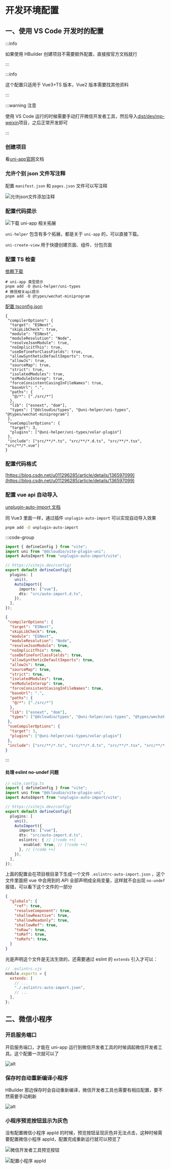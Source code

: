 # 开发环境配置

## 一、使用 VS Code 开发时的配置

:::info

如果使用 HBuilder 创建项目不需要额外配置，直接按官方文档就行

:::

:::info

这个配置只适用于 Vue3+TS 版本，Vue2 版本需要找其他资料

:::

:::warning 注意

使用 VS Code 运行的时候需要手动打开微信开发者工具，然后导入<u>dist/dev/mp-weixin</u>项目，之后正常开发即可

:::

### 创建项目

看[uni-app官网](https://uniapp.dcloud.net.cn/quickstart-cli.html)文档

### 允许个别 json 文件写注释

配置 `manifest.json` 和 `pages.json` 文件可以写注释

![允许json文件添加注释](../../image/WechatIMG718.jpg)

### 配置代码提示

![下载 uni-app 相关拓展](../../image/WechatIMG719.jpg)

`uni-helper` 包含有多个拓展，都是关于 `uni-app` 的，可以直接下载。

`uni-create-view` 用于快捷创建页面、组件、分包页面

### 配置 TS 检查

<u>依赖下载</u>

```shell
# uni-app 类型提示
pnpm add -D @uni-helper/uni-types
# 微信相关api提示
pnpm add -D @types/wechat-miniprogram
```

<u>配置 tsconfig.json</u>

```json{22,26}
{
 "compilerOptions": {
  "target": "ESNext",
  "skipLibCheck": true,
  "module": "ESNext",
  "moduleResolution": "Node",
  "resolveJsonModule": true,
  "noImplicitThis": true,
  "useDefineForClassFields": true,
  "allowSyntheticDefaultImports": true,
  "allowJs": true,
  "sourceMap": true,
  "strict": true,
  "isolatedModules": true,
  "esModuleInterop": true,
  "forceConsistentCasingInFileNames": true,
  "baseUrl": ".",
  "paths": {
   "@/*": ["./src/*"]
  },
  "lib": ["esnext", "dom"],
  "types": ["@dcloudio/types", "@uni-helper/uni-types", "@types/wechat-miniprogram"]
 },
 "vueCompilerOptions": {
  "target": 3,
  "plugins": ["@uni-helper/uni-types/volar-plugin"]
 },
 "include": ["src/**/*.ts", "src/**/*.d.ts", "src/**/*.tsx", "src/**/*.vue"]
}
```

### 配置代码格式

[https://blog.csdn.net/u011296285/article/details/136597099](https://blog.csdn.net/u011296285/article/details/136597099)

### 配置 vue api 自动导入

[unplugin-auto-import 文档](https://unplugin.unjs.io/showcase/unplugin-auto-import.html)

同 Vue3 里面一样，通过插件 `unplugin-auto-import` 可以实现自动导入效果

```sh
pnpm add -D unplugin-auto-import
```

:::code-group

```ts [vite.config.ts]
import { defineConfig } from "vite";
import uni from "@dcloudio/vite-plugin-uni";
import AutoImport from "unplugin-auto-import/vite";

// https://vitejs.dev/config/
export default defineConfig({
  plugins: [
    uni(),
    AutoImport({
      imports: ["vue"],
      dts: "src/auto-import.d.ts",
    }),
  ],
});
```

```json [tsconfig.json]
{
 "compilerOptions": {
  "target": "ESNext",
  "skipLibCheck": true,
  "module": "ESNext",
  "moduleResolution": "Node",
  "resolveJsonModule": true,
  "noImplicitThis": true,
  "useDefineForClassFields": true,
  "allowSyntheticDefaultImports": true,
  "allowJs": true,
  "sourceMap": true,
  "strict": true,
  "isolatedModules": true,
  "esModuleInterop": true,
  "forceConsistentCasingInFileNames": true,
  "baseUrl": ".",
  "paths": {
   "@/*": ["./src/*"]
  },
  "lib": ["esnext", "dom"],
  "types": ["@dcloudio/types", "@uni-helper/uni-types", "@types/wechat-miniprogram"]
 },
 "vueCompilerOptions": {
  "target": 3,
  "plugins": ["@uni-helper/uni-types/volar-plugin"]
 },
 "include": ["src/**/*.ts", "src/**/*.d.ts", "src/**/*.tsx", "src/**/*.vue"]
}
```

:::

#### 处理 eslint no-undef 问题

```ts
// vite.config.ts
import { defineConfig } from "vite";
import uni from "@dcloudio/vite-plugin-uni";
import AutoImport from "unplugin-auto-import/vite";

// https://vitejs.dev/config/
export default defineConfig({
  plugins: [
    uni(),
    AutoImport({
      imports: ["vue"],
      dts: "src/auto-import.d.ts",
      eslintrc: { // [!code ++]
        enabled: true, // [!code ++]
      }, // [!code ++]
    }),
  ],
});
```

上面的配置会在项目根目录下生成一个文件 `.eslintrc-auto-import.json` ，这个文件里面把 vue 中会用到的 API 全部声明成全局变量，这样就不会出现 `no-undef` 报错，可以看下这个文件的一部分

```json
{
  "globals": {
    "ref": true,
    "resolveComponent": true,
    "shallowReactive": true,
    "shallowReadonly": true,
    "shallowRef": true,
    "toRaw": true,
    "toRef": true,
    "toRefs": true,
  }
}
```

光是声明这个文件是无法生效的，还需要通过 eslint 的 `extends` 引入才可以：

```js
// .eslintrc.cjs
module.exports = {
  extends: [
    // ...
    "./.eslintrc-auto-import.json",
    // ...
  ],
};
```

## 二、微信小程序

### 开启服务端口

开启服务端口，才能在 uni-app 运行到微信开发者工具的时候调起微信开发者工具。这个配置一次就可以了

![alt](../../image/WechatIMG720.jpg)

### 保存时自动重新编译小程序

HBuilder 那边保存时会自动重新编译，微信开发者工具也需要有相应配置，要不然需要手动刷新

![alt](../../image/WechatIMG721.jpg)

### 小程序预览按钮显示为灰色

没有配置微信小程序 appId 的时候，预览按钮呈现灰色并无法点击，这种时候需要配置微信小程序 appId，配置完成重新运行就可以预览了

![微信开发者工具预览按钮](../../image/WechatIMG722.jpg)

![配置小程序 appId](../../image/WechatIMG723.jpg)
